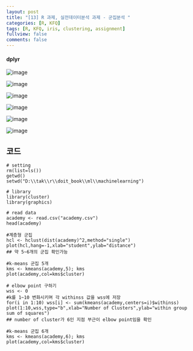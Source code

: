 ```yaml
---
layout: post
title: "[13] R 과제, 실전데이터분석 과제 - 군집분석 "
categories: [R, KFQ]
tags: [R, KFQ, iris, clustering, assignment]
fullview: false
comments: false
---
```


#### dplyr

![image](https://user-images.githubusercontent.com/84369912/126751266-1c21ebfb-585f-4ae0-b4ec-0604fcb56ecd.png)

![image](https://user-images.githubusercontent.com/84369912/126751279-00783019-cb6b-4cc2-b943-94b6c36742de.png)

![image](https://user-images.githubusercontent.com/84369912/126751292-0841f462-1a9e-4d95-81f9-e08a17f3a424.png)

![image](https://user-images.githubusercontent.com/84369912/126751306-804912fb-126f-42b5-b3e4-6f80f7125b09.png)

![image](https://user-images.githubusercontent.com/84369912/126751334-b126b661-be40-4cee-8062-d927a2acfb98.png)

![image](https://user-images.githubusercontent.com/84369912/126751344-3d459af7-1b8b-41e6-92c8-a3ea9efaf5b9.png)



## 코드
```
# setting
rm(list=ls())
getwd()
setwd("D:\\tak\\r\\doit_book\\ml\\machinelearning")

# library
library(cluster)
library(graphics)

# read data
academy <- read.csv("academy.csv")
head(academy)

#계층형 군집
hcl <- hclust(dist(academy)^2,method="single")
plot(hcl,hang=-1,xlab="student",ylab="distance")
## 약 5~6개의 군집 확인가능

#k-means 군집 5개
kms <- kmeans(academy,5); kms
plot(academy,col=kms$cluster)

# elbow point 구하기
wss <- 0
#k를 1~10 변화시키며 각 withinss 값을 wss에 저장
for(i in 1:10) wss[i] <- sum(kmeans(academy,centers=i)$withinss)
plot(1:10,wss,type="b",xlab="Number of Clusters",ylab="within group sum of squares")
## number of cluster가 6인 지점 부근이 elbow point임을 확인

#k-means 군집 6개
kms <- kmeans(academy,6); kms
plot(academy,col=kms$cluster)
```